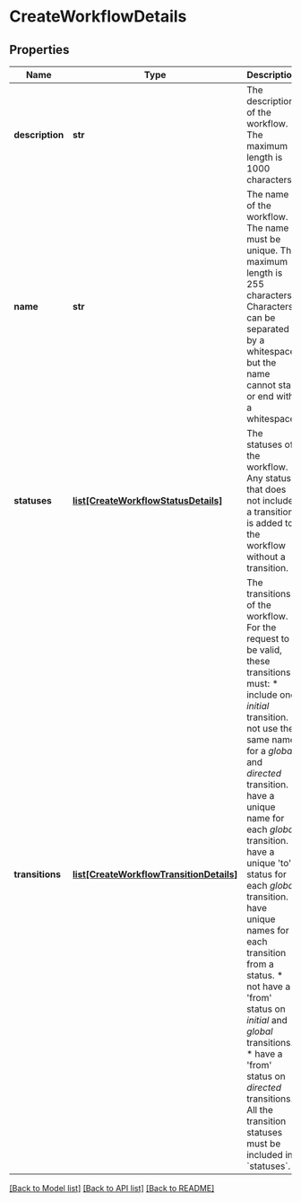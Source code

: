 # CreateWorkflowDetails

## Properties
Name | Type | Description | Notes
------------ | ------------- | ------------- | -------------
**description** | **str** | The description of the workflow. The maximum length is 1000 characters. | [optional] 
**name** | **str** | The name of the workflow. The name must be unique. The maximum length is 255 characters. Characters can be separated by a whitespace but the name cannot start or end with a whitespace. | 
**statuses** | [**list[CreateWorkflowStatusDetails]**](CreateWorkflowStatusDetails.md) | The statuses of the workflow. Any status that does not include a transition is added to the workflow without a transition. | 
**transitions** | [**list[CreateWorkflowTransitionDetails]**](CreateWorkflowTransitionDetails.md) | The transitions of the workflow. For the request to be valid, these transitions must:   *  include one *initial* transition.  *  not use the same name for a *global* and *directed* transition.  *  have a unique name for each *global* transition.  *  have a unique &#x27;to&#x27; status for each *global* transition.  *  have unique names for each transition from a status.  *  not have a &#x27;from&#x27; status on *initial* and *global* transitions.  *  have a &#x27;from&#x27; status on *directed* transitions.  All the transition statuses must be included in &#x60;statuses&#x60;. | 

[[Back to Model list]](../README.md#documentation-for-models) [[Back to API list]](../README.md#documentation-for-api-endpoints) [[Back to README]](../README.md)

